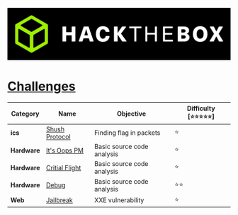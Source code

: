 <p align='center'>
  <img src='./assets/banner.png' alt="HTB">
</p>


# [**Challenges**](#challenges)

| Category | Name                                                  | Objective   | Difficulty [⭐⭐⭐⭐⭐] |
| -------- | ----------------------------------------------------- | ------------------------------------------------------------- | ----------------------- |
| **ics** | [Shush Protocol](ics/Shush%20Protocol%20[Very%20Easy])| Finding flag in packets| ⭐|
| **Hardware** | [It's Oops PM](Hardware/It's%20Oops%20PM%20[Very%20Easy])| Basic source code analysis| ⭐|
| **Hardware** | [Critial Flight](Hardware/Critical%20Flight%20[Very%20Easy])| Basic source code analysis| ⭐|
| **Hardware** | [Debug](Hardware/Debug%20[Easy])| Basic source code analysis| ⭐⭐|
| **Web** | [Jailbreak](Web/Jailbreak%20[Very%20Easy]/)| XXE vulnerability | ⭐|